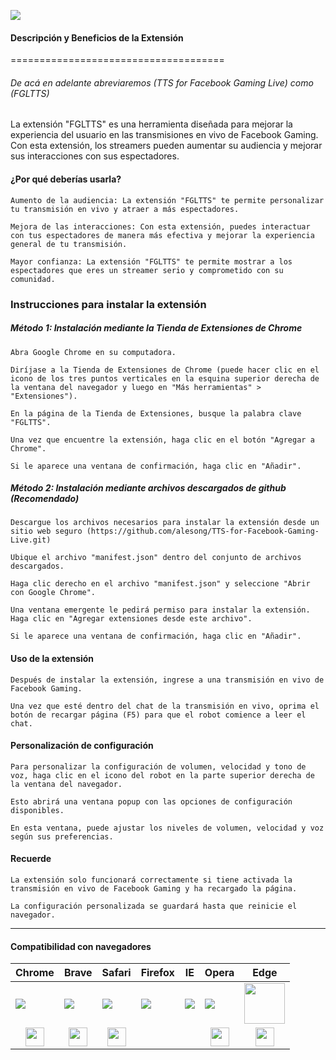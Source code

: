 ![](https://cdn2.iconfinder.com/data/icons/support-21/512/chat_bot_robot_message_communication_conversation_auto_-256.png)
 
#### Descripción y Beneficios de la Extensión

=====================================

###### De acá en adelante abreviaremos (TTS for Facebook Gaming Live) como (FGLTTS)

La extensión "FGLTTS" es una herramienta diseñada para mejorar la experiencia del usuario en las transmisiones en vivo de Facebook Gaming. Con esta extensión, los streamers pueden aumentar su audiencia y mejorar sus interacciones con sus espectadores.

#### ¿Por qué deberías usarla?



    Aumento de la audiencia: La extensión "FGLTTS" te permite personalizar tu transmisión en vivo y atraer a más espectadores.

    Mejora de las interacciones: Con esta extensión, puedes interactuar con tus espectadores de manera más efectiva y mejorar la experiencia general de tu transmisión.

    Mayor confianza: La extensión "FGLTTS" te permite mostrar a los espectadores que eres un streamer serio y comprometido con su comunidad.




### Instrucciones para instalar la extensión


##### Método 1: Instalación mediante la Tienda de Extensiones de Chrome


    Abra Google Chrome en su computadora.

    Diríjase a la Tienda de Extensiones de Chrome (puede hacer clic en el icono de los tres puntos verticales en la esquina superior derecha de la ventana del navegador y luego en "Más herramientas" > "Extensiones").

    En la página de la Tienda de Extensiones, busque la palabra clave "FGLTTS".

    Una vez que encuentre la extensión, haga clic en el botón "Agregar a Chrome".

    Si le aparece una ventana de confirmación, haga clic en "Añadir".


##### Método 2: Instalación mediante archivos descargados de github (Recomendado)


    Descargue los archivos necesarios para instalar la extensión desde un sitio web seguro (https://github.com/alesong/TTS-for-Facebook-Gaming-Live.git)

    Ubique el archivo "manifest.json" dentro del conjunto de archivos descargados.

    Haga clic derecho en el archivo "manifest.json" y seleccione "Abrir con Google Chrome".

    Una ventana emergente le pedirá permiso para instalar la extensión. Haga clic en "Agregar extensiones desde este archivo".

    Si le aparece una ventana de confirmación, haga clic en "Añadir".


#### Uso de la extensión



    Después de instalar la extensión, ingrese a una transmisión en vivo de Facebook Gaming.

    Una vez que esté dentro del chat de la transmisión en vivo, oprima el botón de recargar página (F5) para que el robot comience a leer el chat.


#### Personalización de configuración



    Para personalizar la configuración de volumen, velocidad y tono de voz, haga clic en el icono del robot en la parte superior derecha de la ventana del navegador.

    Esto abrirá una ventana popup con las opciones de configuración disponibles.

    En esta ventana, puede ajustar los niveles de volumen, velocidad y voz según sus preferencias.


#### Recuerde



    La extensión solo funcionará correctamente si tiene activada la transmisión en vivo de Facebook Gaming y ha recargado la página.

    La configuración personalizada se guardará hasta que reinicie el navegador.
---

#### Compatibilidad con navegadores

| Chrome  | Brave  | Safari  | Firefox  | IE  | Opera  | Edge  |
| ------------ | ------------ | ------------ | ------------ | ------------ | ------------ | ------------ |
| ![](https://cdn3.iconfinder.com/data/icons/logos-brands-3/24/logo_brand_brands_logos_chrome-64.png)  | ![](https://cdn2.iconfinder.com/data/icons/web-3-0-technology/64/web_3.0_technology_icon_set_Brave_logo_lion_web3.0_browser_privacy-64.png)  | ![](https://cdn4.iconfinder.com/data/icons/social-media-logos-6/512/40-safari_browser-64.png)  | ![](https://cdn3.iconfinder.com/data/icons/logos-brands-3/24/logo_brand_brands_logos_firefox-64.png)  | ![](https://cdn4.iconfinder.com/data/icons/social-media-logos-6/512/81-edge-64.png)  | ![](https://cdn1.iconfinder.com/data/icons/logotypes/32/opera-64.png)  | <img src="https://edgestatic.azureedge.net/shared/cms/lrs1c69a1j/section-images/2c3f3c46bd764335beec466a0acfde0e.png" wigth="65" height="65">  |
| <img src="https://cdn2.iconfinder.com/data/icons/funtime-objects-part-2/60/005_056_okay_approve_check_test_good_vote-64.png" wigth="30" height="30" style="display:block;margin:0 auto">  | <img src="https://cdn2.iconfinder.com/data/icons/funtime-objects-part-2/60/005_056_okay_approve_check_test_good_vote-64.png" wigth="30" height="30" style="display:block;margin:0 auto">  | <img src="https://cdn2.iconfinder.com/data/icons/funtime-objects-part-2/60/005_056_okay_approve_check_test_good_vote-64.png" wigth="30" height="30" style="display:block;margin:0 auto">  |   |   | <img src="https://cdn2.iconfinder.com/data/icons/funtime-objects-part-2/60/005_056_okay_approve_check_test_good_vote-64.png" wigth="30" height="30" style="display:block;margin:0 auto">  | <img src="https://cdn2.iconfinder.com/data/icons/funtime-objects-part-2/60/005_056_okay_approve_check_test_good_vote-64.png" wigth="30" height="30" style="display:block;margin:0 auto">  |



